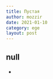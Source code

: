 ```yaml
---
title: Пустая
author: mozzir
date: 2021-01-10
category: ege
layout: post
---
```


null
------

+ #### [  ](   )
